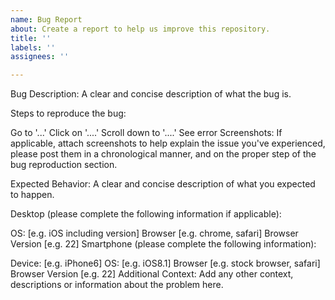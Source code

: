 ```yaml
---
name: Bug Report
about: Create a report to help us improve this repository.
title: ''
labels: ''
assignees: ''

---
```


Bug Description:
A clear and concise description of what the bug is.

Steps to reproduce the bug:

Go to '...'
Click on '....'
Scroll down to '....'
See error
Screenshots:
If applicable, attach screenshots to help explain the issue you've experienced, please post them in a chronological manner, and on the proper step of the bug reproduction section.

Expected Behavior:
A clear and concise description of what you expected to happen.

Desktop (please complete the following information if applicable):

OS: [e.g. iOS including version]
Browser [e.g. chrome, safari]
Browser Version [e.g. 22]
Smartphone (please complete the following information):

Device: [e.g. iPhone6]
OS: [e.g. iOS8.1]
Browser [e.g. stock browser, safari]
Browser Version [e.g. 22]
Additional Context:
Add any other context, descriptions or information about the problem here.
